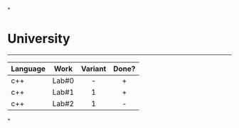 "
# University
***
| Language        | Work  | Variant  | Done? |
| ------------- |:-------------:| :-----:| :----------:|
| c++      | Lab#0 | - | + |
| c++      | Lab#1 | 1 | + |
| c++      | Lab#2 | 1 | - |

" 
